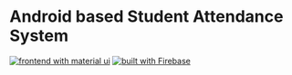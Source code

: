 # Android based Student Attendance System
[![frontend with material ui](https://img.shields.io/badge/Front%20End-Material%20UI-blueviolet?style=for-the-badge&logo=Material%20Design&labelColor=black)](https://material.io/) [![built with Firebase](https://img.shields.io/badge/Built%20With-Firebase-yellow?style=for-the-badge&logo=Firebase)](https://firebase.google.com/)
